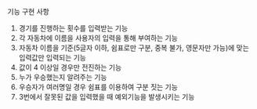 기능 구현 사항

1. 경기를 진행하는 횟수를 입력받는 기능
2. 각 자동차에 이름을 사용자의 입력을 통해 부여하는 기능
3. 자동차 이름을 기준(5글자 이하, 쉼표로만 구분, 중복 불가, 영문자만 가능)에 맞는 입력값만 입력되는 기능
4. 값이 4 이상일 경우만 전진하는 기능
5. 누가 우승했는지 알려주는 기능
6. 우승자가 여러명일 경우 쉼표를 이용하여 구분 짓는 기능
7. 3번에서 잘못된 값을 입력했을 때 예외기능을 발생시키는 기능